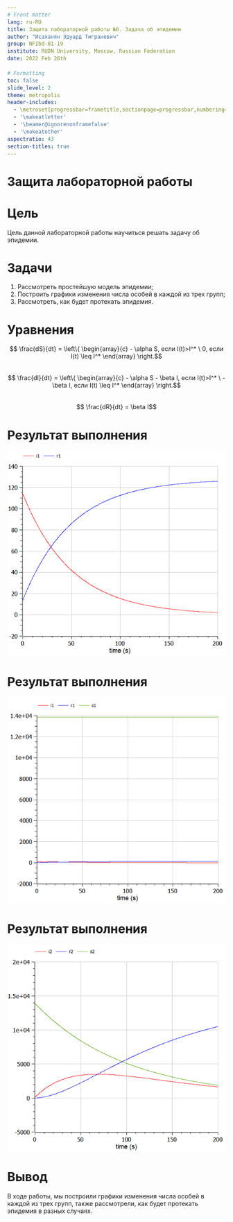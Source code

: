 ```yaml
---
# Front matter
lang: ru-RU
title: Защита лабораторной работы №6. Задача об эпидемии
author: "Исаханян Эдуард Тигранович"
group: NFIbd-01-19
institute: RUDN University, Moscow, Russian Federation
date: 2022 Feb 26th

# Formatting
toc: false
slide_level: 2
theme: metropolis
header-includes:
  - \metroset{progressbar=frametitle,sectionpage=progressbar,numbering=fraction}
  - '\makeatletter'
  - '\beamer@ignorenonframefalse'
  - '\makeatother' 
aspectratio: 43 
section-titles: true
---
```


# Защита лабораторной работы  

# Цель

Цель данной лабораторной работы научиться решать задачу об эпидемии.  

# Задачи  

1. Рассмотреть простейшую модель эпидемии;
2. Построить графики изменения числа особей в каждой из трех групп;
3. Рассмотреть, как будет протекать эпидемия.

# Уравнения  

$$ \frac{dS}{dt} = \left\{ \begin{array}{c} - \alpha S, если I(t)>I^* \ 0, если I(t) \leq I^* \end{array} \right.$$  
$$ \frac{dI}{dt} = \left\{ \begin{array}{c} - \alpha S - \beta I, если I(t)>I^* \ - \beta I, если I(t) \leq I^* \end{array} \right.$$  
$$ \frac{dR}{dt} = \beta I$$  

# Результат выполнения

![Результат 1 случая без восприимчивыми к болезни](images/image2.png)  

# Результат выполнения

![Результат 1 случая с восприимчивыми к болезни](images/image3.png)  

# Результат выполнения

![Результат 2 случая](images/image4.png)


# Вывод  

В ходе работы, мы построили графики изменения числа особей в каждой из трех групп, также рассмотрели, как будет протекать эпидемия в разных случаях.  
